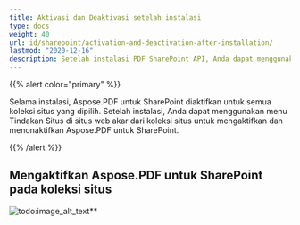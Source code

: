 ```yaml
---
title: Aktivasi dan Deaktivasi setelah instalasi
type: docs
weight: 40
url: id/sharepoint/activation-and-deactivation-after-installation/
lastmod: "2020-12-16"
description: Setelah instalasi PDF SharePoint API, Anda dapat menggunakan menu Tindakan Situs di situs web akar dari koleksi situs untuk mengaktifkan dan menonaktifkannya.
---
```


{{% alert color="primary" %}}

Selama instalasi, Aspose.PDF untuk SharePoint diaktifkan untuk semua koleksi situs yang dipilih. Setelah instalasi, Anda dapat menggunakan menu Tindakan Situs di situs web akar dari koleksi situs untuk mengaktifkan dan menonaktifkan Aspose.PDF untuk SharePoint.

{{% /alert %}}

## Mengaktifkan Aspose.PDF untuk SharePoint pada koleksi situs 

![todo:image_alt_text](activation-and-deactivation-after-installation_1.png)**